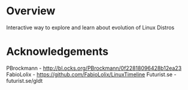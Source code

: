 # Overview

Interactive way to explore and learn about evolution of Linux Distros

# Acknowledgements

PBrockmann - http://bl.ocks.org/PBrockmann/0f22818096428b12ea23
FabioLolix - https://github.com/FabioLolix/LinuxTimeline
Futurist.se - futurist.se/gldt
